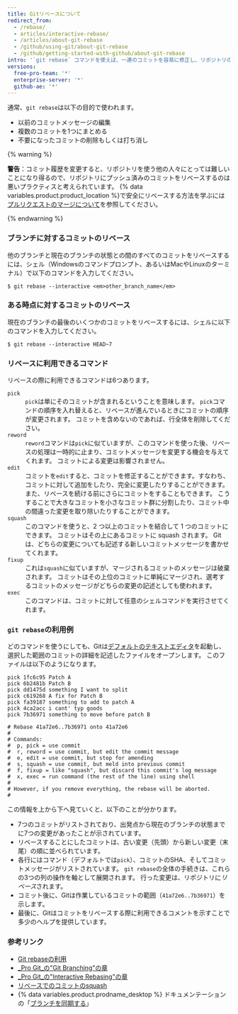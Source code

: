 ```yaml
---
title: Gitリベースについて
redirect_from:
  - /rebase/
  - articles/interactive-rebase/
  - /articles/about-git-rebase
  - /github/using-git/about-git-rebase
  - /github/getting-started-with-github/about-git-rebase
intro: '`git rebase` コマンドを使えば、一連のコミットを容易に修正し、リポジトリの履歴を変更できます。 コミットの順序を変更したり、編集したり、まとめて squash できます。'
versions:
  free-pro-team: '*'
  enterprise-server: '*'
  github-ae: '*'
---
```

通常、`git rebase`は以下の目的で使われます。

* 以前のコミットメッセージの編集
* 複数のコミットを1つにまとめる
* 不要になったコミットの削除もしくは打ち消し

{% warning %}

**警告**：コミット履歴を変更すると、リポジトリを使う他の人々にとっては難しいことになり得るので、リポジトリにプッシュ済みのコミットをリベースするのは悪いプラクティスと考えられています。 {% data variables.product.product_location %}で安全にリベースする方法を学ぶには[プルリクエストのマージについて](/articles/about-pull-request-merges)を参照してください。

{% endwarning %}

### ブランチに対するコミットのリベース

他のブランチと現在のブランチの状態との間のすべてのコミットをリベースするには、シェル（Windowsのコマンドプロンプト、あるいはMacやLinuxのターミナル）で以下のコマンドを入力してください。

```shell
$ git rebase --interactive <em>other_branch_name</em>
```

### ある時点に対するコミットのリベース

現在のブランチの最後のいくつかのコミットをリベースするには、シェルに以下のコマンドを入力してください。

```shell
$ git rebase --interactive HEAD~7
```

### リベースに利用できるコマンド

リベースの際に利用できるコマンドは6つあります。

<dl>
<dt><code>pick</code></dt>
<dd><code>pick</code>は単にそのコミットが含まれるということを意味します。 <code>pick</code>コマンドの順序を入れ替えると、リベースが進んでいるときにコミットの順序が変更されます。 コミットを含めないのであれば、行全体を削除してください。 </dd>

<dt><code>reword</code></dt>
<dd><code>reword</code>コマンドは<code>pick</code>に似ていますが、このコマンドを使った後、リベースの処理は一時的に止まり、コミットメッセージを変更する機会を与えてくれます。 コミットによる変更は影響されません。 </dd>

<dt><code>edit</code></dt>
<dd>コミットを<code>edit</code>すると、コミットを修正することができます。すなわち、コミットに対して追加をしたり、完全に変更したりすることができます。 また、リベースを続ける前にさらにコミットをすることもできます。 こうすることで大きなコミットを小さなコミット群に分割したり、コミット中の間違った変更を取り除いたりすることができます。 </dd>

<dt><code>squash</code></dt>
<dd>このコマンドを使うと、2 つ以上のコミットを結合して 1 つのコミットにできます。 コミットはその上にあるコミットに squash されます。 Git は、どちらの変更についても記述する新しいコミットメッセージを書かせてくれます。</dd>

<dt><code>fixup</code></dt>
<dd>これは<code>squash</code>に似ていますが、マージされるコミットのメッセージは破棄されます。 コミットはその上位のコミットに単純にマージされ、選考するコミットのメッセージがどちらの変更の記述としても使われます。</dd>

<dt><code>exec</code></dt>
<dd>このコマンドは、コミットに対して任意のシェルコマンドを実行させてくれます。</dd>
</dl>

### `git rebase`の利用例

どのコマンドを使うにしても、Gitは[デフォルトのテキストエディタ](/github/getting-started-with-github/associating-text-editors-with-git)を起動し、選択した範囲のコミットの詳細を記述したファイルをオープンします。 このファイルは以下のようになります。

```
pick 1fc6c95 Patch A
pick 6b2481b Patch B
pick dd1475d something I want to split
pick c619268 A fix for Patch B
pick fa39187 something to add to patch A
pick 4ca2acc i cant' typ goods
pick 7b36971 something to move before patch B

# Rebase 41a72e6..7b36971 onto 41a72e6
#
# Commands:
#  p, pick = use commit
#  r, reword = use commit, but edit the commit message
#  e, edit = use commit, but stop for amending
#  s, squash = use commit, but meld into previous commit
#  f, fixup = like "squash", but discard this commit's log message
#  x, exec = run command (the rest of the line) using shell
#
# However, if you remove everything, the rebase will be aborted.
#
```

この情報を上から下へ見ていくと、以下のことが分かります。

- 7つのコミットがリストされており、出発点から現在のブランチの状態までに7つの変更があったことが示されています。
- リベースすることにしたコミットは、古い変更（先頭）から新しい変更（末尾）の順に並べられています。
- 各行にはコマンド（デフォルトでは`pick`）、コミットのSHA、そしてコミットメッセージがリストされています。 `git rebase`の全体の手続きは、これらの3つの列の操作を軸として展開されます。 行った変更は、リポジトリに*リベース*されます。
- コミット後に、Gitは作業しているコミットの範囲（`41a72e6..7b36971`）を示します。
- 最後に、Gitはコミットをリベースする際に利用できるコメントを示すことで多少のヘルプを提供しています。

### 参考リンク

- [Git rebaseの利用](/articles/using-git-rebase)
- [_Pro Git_の"Git Branching"の章](https://git-scm.com/book/en/Git-Branching-Rebasing)
- [_Pro Git_の"Interactive Rebasing"の章](https://git-scm.com/book/en/Git-Tools-Rewriting-History#_changing_multiple)
- [リベースでのコミットのsquash](http://gitready.com/advanced/2009/02/10/squashing-commits-with-rebase.html)
- {% data variables.product.prodname_desktop %} ドキュメンテーションの「[ブランチを同期する](/desktop/contributing-to-projects/syncing-your-branch)」
